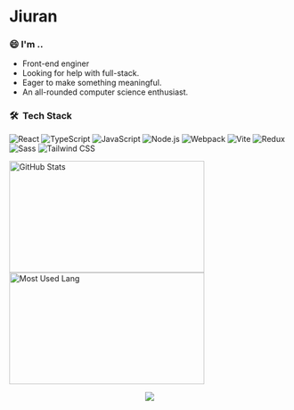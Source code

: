 # Jiuran


### 😄 I'm .. 

- Front-end enginer
- Looking for help with full-stack.
- Eager to make something meaningful.
- An all-rounded computer science enthusiast.

### 🛠 &nbsp;Tech Stack

![React](https://img.shields.io/badge/-React-666666?style=flat&logo=react)
![TypeScript](https://img.shields.io/badge/-TypeScript-666666?style=flat&logo=typescript)
![JavaScript](https://img.shields.io/badge/-JavaScript-666666?style=flat&logo=javascript)
![Node.js](https://img.shields.io/badge/-Node-666666?style=flat&logo=node.js)
![Webpack](https://img.shields.io/badge/-Webpack-666666?style=flat&logo=webpack)
![Vite](https://img.shields.io/badge/-Vite-666666?style=flat&logo=vite)
![Redux](https://img.shields.io/badge/-Redux-666666?style=flat&logo=redux)
![Sass](https://img.shields.io/badge/-Sass-666666?style=flat&logo=sass)
![Tailwind CSS](https://img.shields.io/badge/-Tailwind%20CSS-666666?style=flat&logo=tailwindcss)

<p>
<img width="350px" height="200px" alt="GitHub Stats" src="https://github-readme-stats.vercel.app/api?username=JiuranYa&count_private=true&show_icons=true&include_all_commits=true&line_height=31&theme=merko&hide_border=true"/>
<img width="350px" height="200px" alt="Most Used Lang" src="https://github-readme-stats.vercel.app/api/top-langs/?username=JiuranYa&layout=compact&theme=dark&hide_border=true&hide=HTML,CSS"/>
</p>

<p align="center">
 <img src="https://activity-graph.herokuapp.com/graph?username=JiuranYa&bg_color=0d0c0d&color=e137d6&line=5daddf&point=99eb1e&area=false&hide_border=true">
</p>

<!--
**1084350607/1084350607** is a ✨ _special_ ✨ repository because its `README.md` (this file) appears on your GitHub profile.

Here are some ideas to get you started:

- 🔭 I’m currently working on ...
- 🌱 I’m currently learning ...
- 👯 I’m looking to collaborate on ...
- 🤔 I’m looking for help with ...
- 💬 Ask me about ...
- 📫 How to reach me: ...
- 😄 Pronouns: ...
- ⚡ Fun fact: ...
-->
